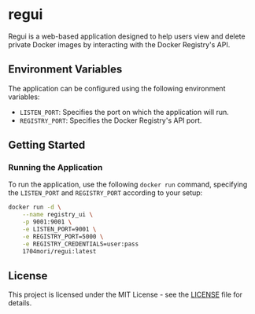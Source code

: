 # regui

Regui is a web-based application designed to help users view and delete private Docker images by interacting with the Docker Registry's API.

## Environment Variables
The application can be configured using the following environment variables:
- `LISTEN_PORT`: Specifies the port on which the application will run.
- `REGISTRY_PORT`: Specifies the Docker Registry's API port.

## Getting Started

### Running the Application
To run the application, use the following `docker run` command, specifying the `LISTEN_PORT` and `REGISTRY_PORT` according to your setup:

```bash
docker run -d \
    --name registry_ui \
    -p 9001:9001 \
    -e LISTEN_PORT=9001 \
    -e REGISTRY_PORT=5000 \
    -e REGISTRY_CREDENTIALS=user:pass
    1704mori/regui:latest
```

## License
This project is licensed under the MIT License - see the [LICENSE](LICENSE) file for details.